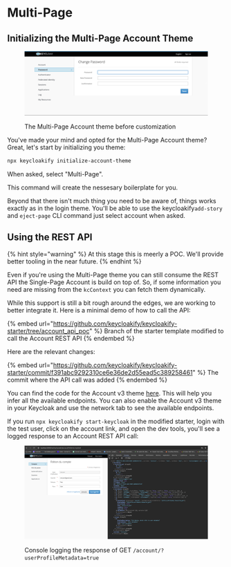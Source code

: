 # Multi-Page

## Initializing the Multi-Page Account Theme

<figure><img src="../.gitbook/assets/image.png" alt=""><figcaption><p>The Multi-Page Account theme before customization</p></figcaption></figure>

You've made your mind and opted for the Multi-Page Account theme?  \
Great, let's start by initializing you theme: &#x20;

```bash
npx keycloakify initialize-account-theme
```

When asked, select "Multi-Page". &#x20;

This command will create the nessesary boilerplate for you. &#x20;

Beyond that there isn't much thing you need to be aware of, things works exactly as in the login theme. You'll be able to use the  keycloakify`add-story` and `eject-page` CLI command just select account when asked.

## Using the REST API

{% hint style="warning" %}
At this stage this is meerly a POC. We'll provide better tooling in the near future.&#x20;
{% endhint %}

Even if you're using the Multi-Page theme you can still consume the REST API the Single-Page Account is build on top of. So, if some information you need are missing from the `kcContext` you can fetch them dynamically.

While this support is still a bit rough around the edges, we are working to better integrate it. Here is a minimal demo of how to call the API:

{% embed url="https://github.com/keycloakify/keycloakify-starter/tree/account_api_poc" %}
Branch of the starter template modified to call the Account REST API
{% endembed %}

Here are the relevant changes:

{% embed url="https://github.com/keycloakify/keycloakify-starter/commit/f391abc9292310ce6e36de2d55ead5c389258461" %}
The commit where the API call was added
{% endembed %}

You can find the code for the Account v3 theme [here](https://github.com/keycloak/keycloak/tree/main/js/apps/account-ui/src/api). This will help you infer all the available endpoints. You can also enable the Account v3 theme in your Keycloak and use the network tab to see the available endpoints.

If you run `npx keycloakify start-keycloak` in the modified starter, login with the test user, click on the account link, and open the dev tools, you'll see a logged response to an Account REST API call:

<figure><img src="../.gitbook/assets/image (51).png" alt="API Call Response"><figcaption><p>Console logging the response of GET <code>/account/?userProfileMetadata=true</code></p></figcaption></figure>

